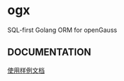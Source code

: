 # ogx
SQL-first Golang ORM for openGauss

## DOCUMENTATION
[使用样例文档](https://gitee.com/chentanyang/ogx/blob/master/docs/Ogx%20%E4%BD%BF%E7%94%A8%E6%A0%B7%E4%BE%8B%E6%96%87%E6%A1%A3.md)

